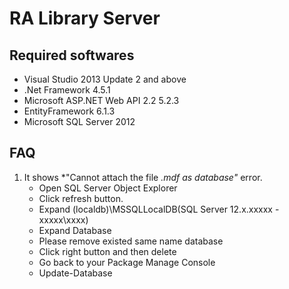 # RA Library Server

## Required softwares

- Visual Studio 2013 Update 2 and above
- .Net Framework 4.5.1
- Microsoft ASP.NET Web API 2.2 5.2.3
- EntityFramework 6.1.3
- Microsoft SQL Server 2012

## FAQ

1. It shows *"Cannot attach the file *.mdf as database"* error.
    * Open SQL Server Object Explorer
    * Click refresh button.
    * Expand (localdb)\MSSQLLocalDB(SQL Server 12.x.xxxxx - xxxxx\xxxx)
    * Expand Database
    * Please remove existed same name database
    * Click right button and then delete
    * Go back to your Package Manage Console
    * Update-Database
